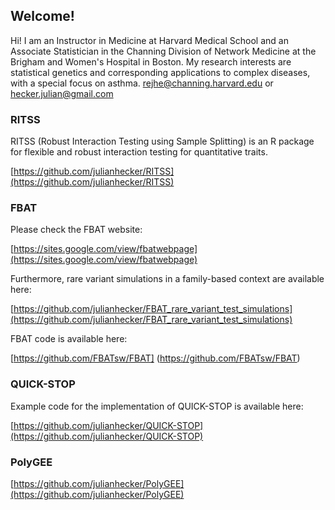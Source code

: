 ## Welcome!

Hi! I am an Instructor in Medicine at Harvard Medical School and an Associate Statistician in the Channing Division of Network Medicine at the Brigham and Women's Hospital in Boston.
My research interests are statistical genetics and corresponding applications to complex diseases, with a special focus on asthma.
rejhe@channing.harvard.edu or hecker.julian@gmail.com

### RITSS

RITSS (Robust Interaction Testing using Sample Splitting) is an R package for flexible and robust interaction testing for quantitative traits.

[https://github.com/julianhecker/RITSS](https://github.com/julianhecker/RITSS)

### FBAT

Please check the FBAT website:

[https://sites.google.com/view/fbatwebpage](https://sites.google.com/view/fbatwebpage)

Furthermore, rare variant simulations in a family-based context are available here:

[https://github.com/julianhecker/FBAT_rare_variant_test_simulations](https://github.com/julianhecker/FBAT_rare_variant_test_simulations)

FBAT code is available here:

[https://github.com/FBATsw/FBAT] (https://github.com/FBATsw/FBAT)

### QUICK-STOP

Example code for the implementation of QUICK-STOP is available here:

[https://github.com/julianhecker/QUICK-STOP](https://github.com/julianhecker/QUICK-STOP)

### PolyGEE

[https://github.com/julianhecker/PolyGEE](https://github.com/julianhecker/PolyGEE)
